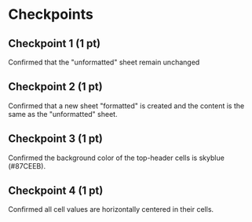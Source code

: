 # Checkpoints

## Checkpoint 1 (1 pt)

Confirmed that the "unformatted" sheet remain unchanged

## Checkpoint 2 (1 pt)

Confirmed that a new sheet "formatted" is created and the content is the same as the "unformatted" sheet.

## Checkpoint 3 (1 pt)

Confirmed the background color of the top-header cells is skyblue (#87CEEB).

## Checkpoint 4 (1 pt)

Confirmed all cell values are horizontally centered in their cells.
